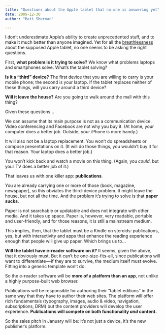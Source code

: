 ```yaml
---
title: "Questions about the Apple tablet that no one is answering yet"
date: 2009-12-30
author: "Matt Sherman"

---
```


I don’t underestimate Apple’s ability to create unprecedented stuff, and to make it much better than anyone imagined. Yet for all the [breathlessness](http://www.businessweek.com/technology/content/dec2009/tc20091229_795528.htm) about the supposed Apple tablet, no one seems to be asking the right questions.

First, **what problem is it trying to solve?** We know what problems laptops and smartphones solve. What’s the tablet solving?

**Is it a “third” device?** The first device that you are willing to carry is your mobile phone; the second is your laptop. If the tablet replaces neither of these things, will you carry around a third device?

**Will it leave the house?** Are you going to walk around the mall with this thing?

Given these questions…

We can assume that its main purpose is not as a communication device. Video conferencing and Facebook are not why you buy it. (At home, your computer does a better job. Outside, your iPhone is more handy.)

It will also not be a laptop replacement. You won’t do spreadsheets or compose presentations on it. (It will do those things, you wouldn’t buy it for that reason. Your laptop does a better job.)

You won’t kick back and watch a movie on this thing. (Again, you _could_, but your TV does a better job of it.)

That leaves us with one killer app: **publications**.

You are already carrying one or more of those (book, magazine, newspaper), so this obviates the third-device problem. It might leave the house, but not all the time. And the problem it’s trying to solve is that **paper sucks**.

Paper is not searchable or updatable and does not integrate with other media. And it takes up space. Paper is, however, very readable, portable and user-friendly, and for those reasons, it is still a mainstream medium.

This implies, then, that the tablet must be a Kindle on steroids: publications, yes, but with interactivity and apps that enhance the reading experience enough that people will give up paper. Which brings us to…

**Will the tablet have e-reader software on it?** It seems, given the above, that it obviously must. But it can’t be one-size-fits-all, since publications will want to differentiate — if they are to survive, the medium itself must evolve. Fitting into a generic template won’t do.

So the e-reader software will be **more of a platform than an app**, not unlike a highly purpose-built web browser.

Publications will be responsible for authoring their “tablet editions” in the same way that they have to author their web sites. The platform will offer rich fundamentals (typography, images, audio &amp; video, navigation, subscriptions, DRM) but the content providers will develop the user experience. **Publications will compete on both functionality _and_ content.**

So the sales pitch in January will be: it’s not just a device, it’s the new publisher’s platform.
